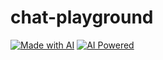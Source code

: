 # chat-playground

[![Made with AI](https://img.shields.io/badge/Made%20with-AI-lightgrey?style=for-the-badge)](https://github.com/mefengl/made-by-ai)
[![AI Powered](https://img.shields.io/badge/AI-Powered-blue?style=for-the-badge)](https://github.com/mefengl/made-by-ai)
